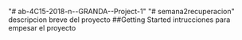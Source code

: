 "# ab-4C15-2018-n--GRANDA--Project-1" 
"# semana2recuperacion" 
descripcion breve del proyecto
##Getting Started
intrucciones para empesar el proyecto